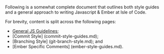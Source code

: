 Following is a somewhat complete document that outlines both style guides and a general approach to writing Javascript & Ember at Isle of Code.

For brevity, content is split across the following pages:

* [General JS Guidelines](general-and-javascript-style-guides.md);
* [Commit Style] (commit-style-guides.md);
* [Branching Style] (git-branch-style.md); and
* [Ember Specific Comments] (ember-style-guides.md).
